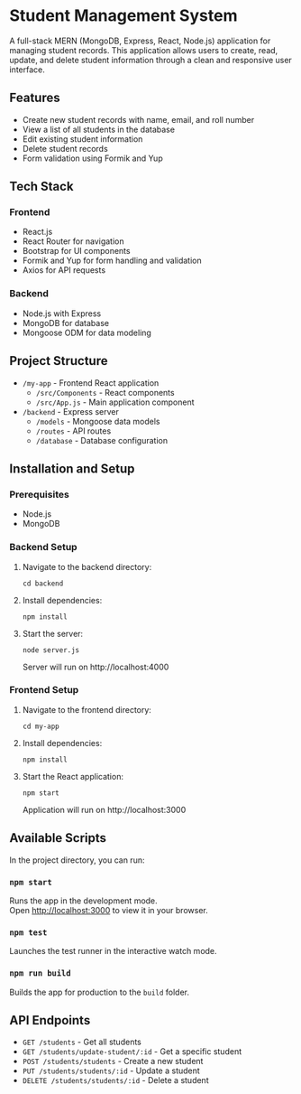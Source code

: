 # Student Management System

A full-stack MERN (MongoDB, Express, React, Node.js) application for managing student records. This application allows users to create, read, update, and delete student information through a clean and responsive user interface.

## Features

- Create new student records with name, email, and roll number
- View a list of all students in the database
- Edit existing student information
- Delete student records
- Form validation using Formik and Yup

## Tech Stack

### Frontend
- React.js
- React Router for navigation
- Bootstrap for UI components
- Formik and Yup for form handling and validation
- Axios for API requests

### Backend
- Node.js with Express
- MongoDB for database
- Mongoose ODM for data modeling

## Project Structure

- `/my-app` - Frontend React application
  - `/src/Components` - React components
  - `/src/App.js` - Main application component
- `/backend` - Express server
  - `/models` - Mongoose data models
  - `/routes` - API routes
  - `/database` - Database configuration

## Installation and Setup

### Prerequisites
- Node.js
- MongoDB

### Backend Setup
1. Navigate to the backend directory:
   ```
   cd backend
   ```
2. Install dependencies:
   ```
   npm install
   ```
3. Start the server:
   ```
   node server.js
   ```
   Server will run on http://localhost:4000

### Frontend Setup
1. Navigate to the frontend directory:
   ```
   cd my-app
   ```
2. Install dependencies:
   ```
   npm install
   ```
3. Start the React application:
   ```
   npm start
   ```
   Application will run on http://localhost:3000

## Available Scripts

In the project directory, you can run:

### `npm start`

Runs the app in the development mode.\
Open [http://localhost:3000](http://localhost:3000) to view it in your browser.

### `npm test`

Launches the test runner in the interactive watch mode.

### `npm run build`

Builds the app for production to the `build` folder.

## API Endpoints

- `GET /students` - Get all students
- `GET /students/update-student/:id` - Get a specific student
- `POST /students/students` - Create a new student
- `PUT /students/students/:id` - Update a student
- `DELETE /students/students/:id` - Delete a student
